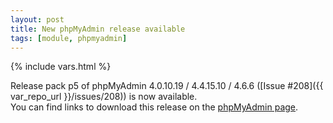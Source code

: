 ```yaml
---
layout: post
title: New phpMyAdmin release available
tags: [module, phpmyadmin]
---
```

{% include vars.html %}

Release pack p5 of phpMyAdmin 4.0.10.19 / 4.4.15.10 / 4.6.6 ([Issue #208]({{ var_repo_url }}/issues/208)) is now available.<br />
You can find links to download this release on the [phpMyAdmin page](/modules/phpmyadmin).